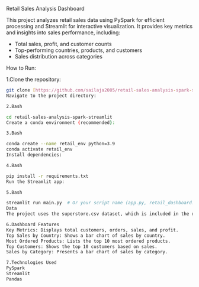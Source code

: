 Retail Sales Analysis Dashboard

This project analyzes retail sales data using PySpark for efficient processing and Streamlit for interactive visualization. It provides key metrics and insights into sales performance, including:

* Total sales, profit, and customer counts
* Top-performing countries, products, and customers
* Sales distribution across categories


How to Run:

1.Clone the repository:
   ```bash
   git clone [https://github.com/sailaja2005/retail-sales-analysis-spark-streamlit.git](https://github.com/sailaja2005/retail-sales-analysis-spark-streamlit.git)
Navigate to the project directory:

2.Bash

cd retail-sales-analysis-spark-streamlit
Create a conda environment (recommended):

3.Bash

conda create --name retail_env python=3.9
conda activate retail_env
Install dependencies:

4.Bash

pip install -r requirements.txt
Run the Streamlit app:

5.Bash

streamlit run main.py  # Or your script name (app.py, retail_dashboard.py)
Data
The project uses the superstore.csv dataset, which is included in the repository.

6.Dashboard Features
Key Metrics: Displays total customers, orders, sales, and profit.
Top Sales by Country: Shows a bar chart of sales by country.
Most Ordered Products: Lists the top 10 most ordered products.
Top Customers: Shows the top 10 customers based on sales.
Sales by Category: Presents a bar chart of sales by category.

7.Technologies Used
PySpark
Streamlit
Pandas
